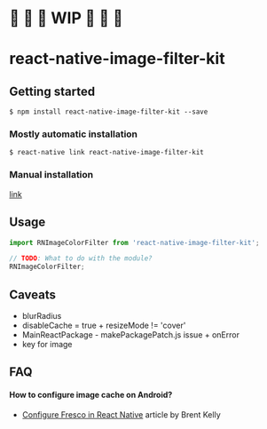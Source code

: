 
# 🚧 🚧 🚧 WIP 🚧 🚧 🚧

# react-native-image-filter-kit

## Getting started

`$ npm install react-native-image-filter-kit --save`

### Mostly automatic installation

`$ react-native link react-native-image-filter-kit`

### Manual installation

[link](manual_installation.md)

## Usage
```javascript
import RNImageColorFilter from 'react-native-image-filter-kit';

// TODO: What to do with the module?
RNImageColorFilter;
```

## Caveats
- blurRadius
- disableCache = true + resizeMode != 'cover'
- MainReactPackage - makePackagePatch.js issue + onError
- key for image

## FAQ
#### How to configure image cache on Android?
- [Configure Fresco in React Native](https://medium.com/in-the-hudl/configure-fresco-in-react-native-28c2bc7dcc4d) article by Brent Kelly